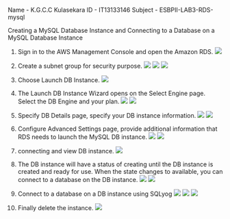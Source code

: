 Name - K.G.C.C Kulasekara
ID   - IT13133146
Subject - ESBPII-LAB3-RDS-mysql


Creating a MySQL Database Instance and Connecting to a Database on a MySQL Database Instance


1.	Sign in to the AWS Management Console and open the Amazon RDS.
![](https://github.com/CharithaKulasekara/ESBPII-IT13133146/blob/master/ESBPII-LAB3/01.png)

2.	Create a subnet group for security purpose.
![](https://github.com/CharithaKulasekara/ESBPII-IT13133146/blob/master/ESBPII-LAB3/02.png)
![](https://github.com/CharithaKulasekara/ESBPII-IT13133146/blob/master/ESBPII-LAB3/03.png)
![](https://github.com/CharithaKulasekara/ESBPII-IT13133146/blob/master/ESBPII-LAB3/04.png)

3.	Choose Launch DB Instance.
![](https://github.com/CharithaKulasekara/ESBPII-IT13133146/blob/master/ESBPII-LAB3/05.png)

4.	The Launch DB Instance Wizard opens on the Select Engine page. Select the DB Engine and your plan.
![](https://github.com/CharithaKulasekara/ESBPII-IT13133146/blob/master/ESBPII-LAB3/06.png)
![](https://github.com/CharithaKulasekara/ESBPII-IT13133146/blob/master/ESBPII-LAB3/07.png)

5.	Specify DB Details page, specify your DB instance information.
![](https://github.com/CharithaKulasekara/ESBPII-IT13133146/blob/master/ESBPII-LAB3/08.png)
![](https://github.com/CharithaKulasekara/ESBPII-IT13133146/blob/master/ESBPII-LAB3/09.png)

6.	Configure Advanced Settings page, provide additional information that RDS needs to launch the MySQL DB instance.
![](https://github.com/CharithaKulasekara/ESBPII-IT13133146/blob/master/ESBPII-LAB3/10.png)
![](https://github.com/CharithaKulasekara/ESBPII-IT13133146/blob/master/ESBPII-LAB3/11.png)

7.	connecting and view DB instance.
![](https://github.com/CharithaKulasekara/ESBPII-IT13133146/blob/master/ESBPII-LAB3/12.png)

8.	The DB instance will have a status of creating until the DB instance is created and ready for use. When the state changes to available, you can connect to a database on the DB instance.
![](https://github.com/CharithaKulasekara/ESBPII-IT13133146/blob/master/ESBPII-LAB3/13.png)
![](https://github.com/CharithaKulasekara/ESBPII-IT13133146/blob/master/ESBPII-LAB3/14.png)

9.	Connect to a database on a DB instance using SQLyog
![](https://github.com/CharithaKulasekara/ESBPII-IT13133146/blob/master/ESBPII-LAB3/15.png)
![](https://github.com/CharithaKulasekara/ESBPII-IT13133146/blob/master/ESBPII-LAB3/16.png)
![](https://github.com/CharithaKulasekara/ESBPII-IT13133146/blob/master/ESBPII-LAB3/17.png)

10.	Finally delete the instance.
![](https://github.com/CharithaKulasekara/ESBPII-IT13133146/blob/master/ESBPII-LAB3/18.png)